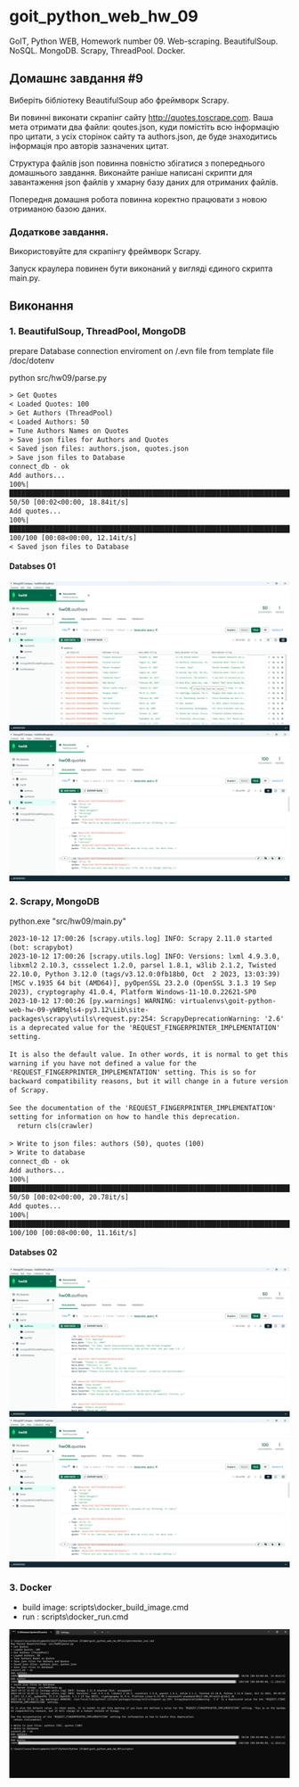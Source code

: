 # goit_python_web_hw_09
GoIT, Python WEB, Homework number 09. Web-scraping. BeautifulSoup. NoSQL. MongoDB. Scrapy, ThreadPool. Docker.

## Домашнє завдання #9

Виберіть бібліотеку BeautifulSoup або фреймворк Scrapy. 

Ви повинні виконати скрапінг сайту http://quotes.toscrape.com. Ваша мета отримати два файли: qoutes.json, куди помістіть всю інформацію про цитати, з усіх сторінок сайту та authors.json, де буде знаходитись інформація про авторів зазначених цитат. 

Структура файлів json повинна повністю збігатися з попереднього домашнього завдання. Виконайте раніше написані скрипти для завантаження json файлів у хмарну базу даних для отриманих файлів. 

Попередня домашня робота повинна коректно працювати з новою отриманою базою даних.

### Додаткове завдання.
Використовуйте для скрапінгу фреймворк Scrapy. 

Запуск краулера повинен бути виконаний у вигляді єдиного скрипта main.py.


## Виконання
### 1. BeautifulSoup, ThreadPool, MongoDB
prepare Database connection enviroment on /.evn file from template file /doc/dotenv

python src/hw09/parse.py
```
> Get Quotes
< Loaded Quotes: 100
> Get Authors (ThreadPool)
< Loaded Authors: 50
= Tune Authors Names on Quotes
> Save json files for Authors and Quotes
< Saved json files: authors.json, quotes.json
> Save json files to Database
connect_db - ok
Add authors...
100%|████████████████████████████████████████████████████████████████████████████████████████████| 50/50 [00:02<00:00, 18.84it/s]
Add quotes...
100%|██████████████████████████████████████████████████████████████████████████████████████████| 100/100 [00:08<00:00, 12.14it/s]
< Saved json files to Database
```
#### Databses 01
![Authors](doc/db-authors-01.png)
![Quotes](doc/db-quotes-02.png)


### 2. Scrapy, MongoDB
python.exe "src/hw09/main.py"
```
2023-10-12 17:00:26 [scrapy.utils.log] INFO: Scrapy 2.11.0 started (bot: scrapybot)
2023-10-12 17:00:26 [scrapy.utils.log] INFO: Versions: lxml 4.9.3.0, libxml2 2.10.3, cssselect 1.2.0, parsel 1.8.1, w3lib 2.1.2, Twisted 22.10.0, Python 3.12.0 (tags/v3.12.0:0fb18b0, Oct  2 2023, 13:03:39) [MSC v.1935 64 bit (AMD64)], pyOpenSSL 23.2.0 (OpenSSL 3.1.3 19 Sep 2023), cryptography 41.0.4, Platform Windows-11-10.0.22621-SP0
2023-10-12 17:00:26 [py.warnings] WARNING: virtualenvs\goit-python-web-hw-09-yWBMqls4-py3.12\Lib\site-packages\scrapy\utils\request.py:254: ScrapyDeprecationWarning: '2.6' is a deprecated value for the 'REQUEST_FINGERPRINTER_IMPLEMENTATION' setting.

It is also the default value. In other words, it is normal to get this warning if you have not defined a value for the 'REQUEST_FINGERPRINTER_IMPLEMENTATION' setting. This is so for backward compatibility reasons, but it will change in a future version of Scrapy.

See the documentation of the 'REQUEST_FINGERPRINTER_IMPLEMENTATION' setting for information on how to handle this deprecation.    
  return cls(crawler)

> Write to json files: authors (50), quotes (100)
> Write to database
connect_db - ok
Add authors...
100%|████████████████████████████████████████████████████████████████████████████████████████████| 50/50 [00:02<00:00, 20.78it/s]
Add quotes...
100%|██████████████████████████████████████████████████████████████████████████████████████████| 100/100 [00:08<00:00, 11.16it/s]

```
#### Databses 02
![Authors](doc/db-authors-02.png)
![Quotes](doc/db-quotes-02.png)

### 3. Docker
- build image: scripts\docker_build_image.cmd
- run : scripts\docker_run.cmd

![Docker RUN](doc/docker-01.png)




